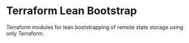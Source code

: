 # Terraform Lean Bootstrap

Terraform modules for lean bootstrapping of remote state storage using only Terraform.
